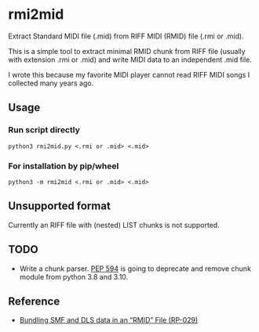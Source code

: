 # rmi2mid

Extract Standard MIDI file (.mid) from RIFF MIDI (RMID) file (.rmi or .mid).

This is a simple tool to extract minimal RMID chunk from RIFF file (usually with extension .rmi or .mid) and write MIDI data to an independent .mid file.

I wrote this because my favorite MIDI player cannot read RIFF MIDI songs I collected many years ago.

## Usage

### Run script directly

```
python3 rmi2mid.py <.rmi or .mid> <.mid>
```

### For installation by pip/wheel

```
python3 -m rmi2mid <.rmi or .mid> <.mid>
```

## Unsupported format

Currently an RIFF file with (nested) LIST chunks is not supported.

## TODO

* Write a chunk parser. [PEP 594](https://www.python.org/dev/peps/pep-0594/) is going to deprecate and remove chunk module from python 3.8 and 3.10.

## Reference

* [Bundling SMF and DLS data in an “RMID” File (RP-029)](http://web.archive.org/web/20110610135604/http://www.midi.org/about-midi/rp29spec(rmid).pdf)
